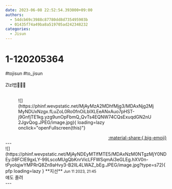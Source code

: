 ```yaml
---
date: 2023-06-08 22:52:54.393000+09:00
authors:
  - 54dcb69c3988c87780dd8d735495903b
  - 01435f74a49ba8a519705ad242348232
categories:
  - Jisun
---
```


# 1-120205364

<div class="post-container" markdown="1">
<div class="content-container md-sidebar__scrollwrap" markdown="1">

\#tojisun  \#to_jisun<br><br>Zlzl뱁🐣🐣🐣<br><br>
<figure markdown="1">
![](https://phinf.wevpstatic.net/MjAyMzA2MDhfMjg3/MDAxNjg2MjMyNDUxNzgx.fLuZoL0Ro0fnOiLblXLEeANxAuo7pHST-j9GnfjTE1kg.yzg9unOpFbmQ_QvTs4EQNW74CQsExuqdGN2nU2JgvQog.JPEG/image.jpg){ loading=lazy onclick="openFullscreen(this)"}
</figure>


</div>
</div>

<div style="text-align: right;" markdown="1">
<a href="https://weverse.io/fromis9/fanpost/1-120205364" style="text-align: right;">:material-share:{.big-emoji}</a>
</div>
---

<div class="comments-container md-sidebar__scrollwrap" markdown="1">
<div class="comment" markdown="1">
<div class='id-container' markdown="1">
![](https://phinf.wevpstatic.net/MjAyNDEyMTlfMTE5/MDAxNzM0NTgzMjY0NDEy.08FClE9gxLY-99LscoMUgQbKnrVicLFFWSqmAi3eGLEg.hXV0n-tPyoIqjwYMPRrQ8Zn9aHvy3-B2llL4LWAZ_bEg.JPEG/image.jpg?type=s72){ pfp loading=lazy }
**<span class="artist">지선</span>** <small>Jun 11 2023, 21:45</small><br>
</div>
<div class='comment-body' markdown="1">
얘도 졸려
</div>
</div>
</div>
---
